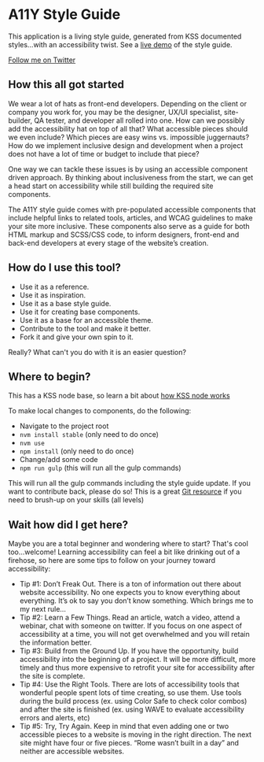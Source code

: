<div><h1>A11Y Style Guide</h1>
<p>This application is a living style guide, generated from KSS documented styles...with an accessibility twist. See a <a href="https://cehfisher.github.io/a11y-style-guide/style-guide" target="_blank" aria-label="Accessibility style guide demo">live demo</a> of the style guide.</p><p><div class="social-link-out"><a href="https://twitter.com/cariefisher" target="_blank" class="social-link-twitter" aria-label="Twitter account link">Follow me on Twitter</a></div></p></div>

<div class="break"></div>
<div><h2>How this all got started</h2>

<p>We wear a lot of hats as front-end developers. Depending on the client or company you work for, you may be the designer, UX/UI specialist, site-builder, QA tester, and developer all rolled into one. How can we possibly add the accessibility hat on top of all that? What accessible pieces should we even include? Which pieces are easy wins vs. impossible juggernauts? How do we implement inclusive design and development when a project does not have a lot of time or budget to include that piece?</p>

<p>One way we can tackle these issues is by using an accessible component driven approach. By thinking about inclusiveness from the start, we can get a head start on accessibility while still building the required site components.</p>

<p>The A11Y style guide comes with pre-populated accessible components that include helpful links to related tools, articles, and WCAG guidelines to make your site more inclusive. These components also serve as a guide for both HTML markup and SCSS/CSS code, to inform designers, front-end and back-end developers at every stage of the website’s creation.</p></div>

<div class="break"></div>
<div><h2>How do I use this tool?</h2>
<ul>
<li>Use it as a reference.</li>
<li>Use it as inspiration.</li>
<li>Use it as a base style guide.</li>
<li>Use it for creating base components.</li>
<li>Use it as a base for an accessible theme.</li>
<li>Contribute to the tool and make it better.</li>
<li>Fork it and give your own spin to it.</li>
</ul>
<p>Really? What can't you do with it is an easier question?</p></div>

<div class="break"></div>
<div><h2>Where to begin?</h2>
<p>This has a KSS node base, so learn a bit about <a href="https://github.com/kss-node/kss-node/wiki/Quick-Start-Guide" target="_blank">how KSS node works</a></p>
<p>To make local changes to components, do the following:</p>
<ul><li>Navigate to the project root</li>
<li><code>nvm install stable</code> (only need to do once)</li>
<li><code>nvm use</code></li>
<li><code>npm install</code> (only need to do once)</li>
<li>Change/add some code</li>
<li><code>npm run gulp</code> (this will run all the gulp commands)</li>
</ul>
<p>This will run all the gulp commands including the style guide update. If you want to contribute back, please do so! This is a great <a href="https://www.atlassian.com/git" target="_blank">Git resource</a> if you need to brush-up on your skills (all levels)</p></div>

<div class="break"></div>
<div><h2>Wait how did I get here?</h2>
<p>Maybe you are a total beginner and wondering where to start? That's cool too...welcome! Learning accessibility can feel a bit like drinking out of a firehose, so here are some tips to follow on your journey toward accessibility:</p>
<ul>
<li>Tip #1: Don’t Freak Out. There is a ton of information out there about website accessibility. No one expects you to know everything about everything. It’s ok to say you don’t know something. Which brings me to my next rule…</li>

<li>Tip #2: Learn a Few Things. Read an article, watch a video, attend a webinar, chat with someone on twitter. If you focus on one aspect of accessibility at a time, you will not get overwhelmed and you will retain the information better.</li>

<li>Tip #3: Build from the Ground Up. If you have the opportunity, build accessibility into the beginning of a project. It will be more difficult, more timely and thus more expensive to retrofit your site for accessibility after the site is complete.</li>

<li>Tip #4: Use the Right Tools. There are lots of accessibility tools that wonderful people spent lots of time creating, so use them. Use tools during the build process (ex. using Color Safe to check color combos) and after the site is finished (ex. using WAVE to evaluate accessibility errors and alerts, etc)</li>

<li>Tip #5:  Try, Try Again. Keep in mind that even adding one or two accessible pieces to a website is moving in the right direction. The next site might have four or five pieces. “Rome wasn’t built in a day” and neither are accessible websites.</li>
</ul></div>

